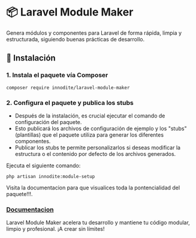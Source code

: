 # 📦 Laravel Module Maker

Genera módulos y componentes para Laravel de forma rápida, limpia y estructurada, siguiendo buenas prácticas de desarrollo.

## 🚀 Instalación

### 1. Instala el paquete vía Composer

```
composer require innodite/laravel-module-maker
```

### 2. Configura el paquete y publica los stubs

* Después de la instalación, es crucial ejecutar el comando de configuración del paquete. 
* Esto publicará los archivos de configuración de ejemplo y los "stubs" (plantillas) que el paquete utiliza para generar los diferentes componentes. 
* Publicar los stubs te permite personalizarlos si deseas modificar la estructura o el contenido por defecto de los archivos generados.

Ejecuta el siguiente comando:

```
php artisan innodite:module-setup
```

Visita la documentacion para que visualices toda la pontencialidad del paquete!!!.

### [Documentacion](https://github.com/Innodite/laravel-module-maker/wiki)

Laravel Module Maker acelera tu desarrollo y mantiene tu código modular, limpio y profesional. ¡A crear sin límites!

